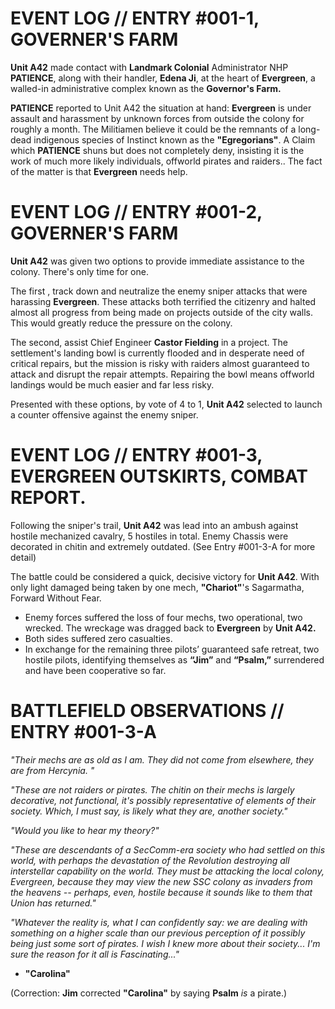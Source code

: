# EVENT LOG // ENTRY #001-1, GOVERNER'S FARM 

**Unit A42** made contact with **Landmark Colonial** Administrator NHP **PATIENCE**, along with their handler, **Edena Ji**, at the heart of **Evergreen**, a walled-in administrative complex known as the **Governor's Farm.**

**PATIENCE** reported to Unit A42 the situation at hand: **Evergreen** is under assault and harassment by unknown forces from outside the colony for roughly a month. The Militiamen believe it could be the remnants of a long-dead indigenous species of Instinct known as the **"Egregorians"**. A Claim which **PATIENCE** shuns but does not completely deny, insisting it is the work of much more likely individuals, offworld pirates and raiders.. The fact of the matter is that **Evergreen** needs help. 

# EVENT LOG // ENTRY #001-2, GOVERNER'S FARM 

**Unit A42** was given two options to provide immediate assistance to the colony. There's only time for one.

The first , track down and neutralize the enemy sniper attacks that were harassing **Evergreen**. These attacks both terrified the citizenry and halted almost all progress from being made on projects outside of the city walls. This would greatly reduce the pressure on the colony.

The second, assist Chief Engineer **Castor Fielding** in a project. The settlement's landing bowl is currently flooded and in desperate need of critical repairs, but the mission is risky with raiders almost guaranteed to attack and disrupt the repair attempts. Repairing the bowl means offworld landings would be much easier and far less risky.

Presented with these options, by vote of 4 to 1, **Unit A42** selected to launch a counter offensive against the enemy sniper.

# EVENT LOG // ENTRY #001-3, EVERGREEN OUTSKIRTS, COMBAT REPORT.

Following the sniper's trail, **Unit A42** was lead into an ambush against hostile mechanized cavalry, 5 hostiles in total. Enemy Chassis were decorated in chitin and extremely outdated. (See Entry #001-3-A for more detail)

The battle could be considered a quick, decisive victory for **Unit A42**. With only light damaged being taken by one mech, **"Chariot"**'s Sagarmatha, Forward Without Fear. 

- Enemy forces suffered the loss of four mechs, two operational, two wrecked. The wreckage was dragged back to **Evergreen** by **Unit A42.**
- Both sides suffered zero casualties.
- In exchange for the remaining three pilots’ guaranteed safe retreat, two hostile pilots, identifying themselves as **“Jim”** and **“Psalm,”** surrendered and have been cooperative so far.

# BATTLEFIELD OBSERVATIONS // ENTRY #001-3-A

*"Their mechs are as old as I am. They did not come from elsewhere, they are from Hercynia. "*

*"These are not raiders or pirates. The chitin on their mechs is largely decorative, not functional, it's possibly representative of elements of their society. Which, I must say, is likely what they are, another society."*

*"Would you like to hear my theory?"*

*"These are descendants of a SecComm-era society who had settled on this world, with perhaps the devastation of the Revolution destroying all interstellar capability on the world. They must be attacking the local colony, Evergreen, because they may view the new SSC colony as invaders from the heavens -- perhaps, even, hostile because it sounds like to them that Union has returned."*

*"Whatever the reality is, what I can confidently say: we are dealing with something on a higher scale than our previous perception of it possibly being just some sort of pirates. I wish I knew more about their society... I'm sure the reason for it all is Fascinating..."* 

- **"Carolina"**

(Correction: **Jim** corrected **"Carolina"** by saying **Psalm** *is* a pirate.)

